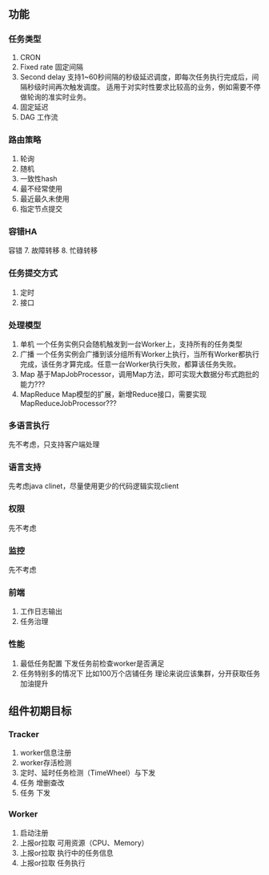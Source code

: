 ## 功能

### 任务类型
1. CRON
2. Fixed rate 固定间隔
3. Second delay 支持1~60秒间隔的秒级延迟调度，即每次任务执行完成后，间隔秒级时间再次触发调度。 适用于对实时性要求比较高的业务，例如需要不停做轮询的准实时业务。
4. 固定延迟
5. DAG 工作流

### 路由策略
1. 轮询
2. 随机
3. 一致性hash
4. 最不经常使用
5. 最近最久未使用
6. 指定节点提交

### 容错HA
容错
7. 故障转移
8. 忙碌转移

### 任务提交方式
1. 定时
5. 接口

### 处理模型
1. 单机 一个任务实例只会随机触发到一台Worker上，支持所有的任务类型
2. 广播 一个任务实例会广播到该分组所有Worker上执行，当所有Worker都执行完成，该任务才算完成。任意一台Worker执行失败，都算该任务失败。
3. Map 基于MapJobProcessor，调用Map方法，即可实现大数据分布式跑批的能力???
4. MapReduce Map模型的扩展，新增Reduce接口，需要实现MapReduceJobProcessor???

### 多语言执行
先不考虑，只支持客户端处理

### 语言支持
先考虑java clinet，尽量使用更少的代码逻辑实现client

### 权限
先不考虑

### 监控
先不考虑

### 前端
1. 工作日志输出
2. 任务治理

### 性能
1. 最低任务配置 下发任务前检查worker是否满足
2. 任务特别多的情况下 比如100万个店铺任务 理论来说应该集群，分开获取任务
加油提升


## 组件初期目标

### Tracker
1. worker信息注册
2. worker存活检测
3. 定时、延时任务检测（TimeWheel）与下发
4. 任务 增删查改
5. 任务 下发

### Worker
1. 启动注册
2. 上报or拉取 可用资源（CPU、Memory）
3. 上报or拉取 执行中的任务信息
4. 上报or拉取 任务执行
